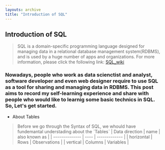 ```yaml
---
layouts: archive
title: "Introduction of SQL"
---
```

## Introduction of SQL
> SQL is a  domain-specific programming language designed for managing data in a relational database management system(RDBMS), and is used by a huge number of apps and organizations. For more information, please click the following link: [SQL_wiki](https://en.wikipedia.org/wiki/SQL "Title")
### Nowadays, people who work as data scienctist and analyst, software developer and even web designer require to use SQL as a tool for sharing and managing data in RDBMS. This post aims to record my self-learning experience and share with people who would like to learnig some basic technics in SQL. So, Let's get started.

* About Tables
> Before we go through the Syntax of SQL, we whould have fundemantal understading about the ˋTablesˋ
| Data direction | name | also known as |
| -------------- | ---- | ------------- |
| horizontal     | Rows | Observations  |
| vertical       | Columns | Variables  |
